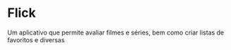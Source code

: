# Flick
Um aplicativo que permite avaliar filmes  e séries, bem como criar listas de favoritos e diversas
